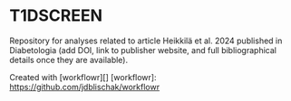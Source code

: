 # T1DSCREEN

Repository for analyses related to article Heikkilä et al. 2024 published in 
Diabetologia (add DOI, link to publisher website, and full bibliographical details once they are available).

Created with [workflowr][] [workflowr]: https://github.com/jdblischak/workflowr
